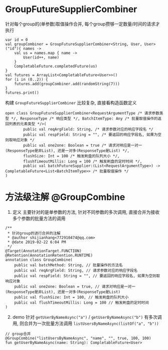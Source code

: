 # GroupFutureSupplierCombiner

针对每个group的(单参数)取值操作合并, 每个group攒够一定数量/时间的请求才执行

```
var id = 0
val groupCombiner = GroupFutureSupplierCombiner<String, User, User>("id"){ names ->
    val us = names.map { name ->
        User(id++, name)
    }
    CompletableFuture.completedFuture(us)
}
val futures = ArrayList<CompletableFuture<User>>()
for (i in (0..2)) {
    futures.add(groupCombiner.add(randomString(7)))
}
futures.print()
```

构建 `GroupFutureSupplierCombiner` 比较复杂, 直接看构造函数定义

```
open class GroupFutureSupplierCombiner<RequestArgumentType /* 请求参数类型 */, ResponseType /* 响应类型 */, BatchItemType: Any /* 批量取值操作的返回列表的元素类型 */>(
        public val reqArgField: String, /* 请求参数对应的响应字段名 */
        public val respField: String = "", /* 要返回的响应字段名, 如果为空则取响应对象 */
        public val one2one: Boolean = true /* 请求对响应是一对一(ResponseType是非List), 还是一对多(ResponseType是List) */,
        flushSize: Int = 100 /* 触发刷盘的队列大小 */,
        flushTimeoutMillis: Long = 100 /* 触发刷盘的定时时间 */,
        public val batchFutureSupplier:(List<RequestArgumentType>) -> CompletableFuture<List<BatchItemType>> /* 批量取值操作 */
)
```

# 方法级注解 @GroupCombine

1. 定义
主要针对的是单参数的方法, 针对不同参数的多次调用, 直接合并为接收多个参数的批量方法的调用

```
/**
 * 针对group的进行合并的注解
 * @author shijianhang<772910474@qq.com>
 * @date 2019-02-22 6:04 PM
 */
@Target(AnnotationTarget.FUNCTION)
@Retention(AnnotationRetention.RUNTIME)
annotation class GroupCombine(
    public val batchMethod: String, // 批量操作的方法名
    public val reqArgField: String, // 请求参数对应的响应字段名
    public val respField: String = "", // 要返回的响应字段名, 如果为空则取响应对象
    public val one2one: Boolean = true, // 请求对响应是一对一(ResponseType是非List), 还是一对多(ResponseType是List)
    public val flushSize: Int = 100, // 触发刷盘的队列大小
    public val flushTimeoutMillis: Long = 100 // 触发刷盘的定时时间
)

```

2. demo
针对 `getUserByNameAsync("a")` / `getUserByNameAsync("b")` 有多次调用, 则合并为一次批量方法调用 `listUsersByNameAsync(listOf("a", "b"))`

```
// group合并
@GroupCombine("listUsersByNameAsync", "name", "", true, 100, 100)
fun getUserByNameAsync(name: String): CompletableFuture<User>
```